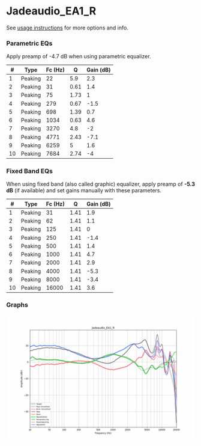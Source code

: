 # Jadeaudio_EA1_R
See [usage instructions](https://github.com/jaakkopasanen/AutoEq#usage) for more options and info.

### Parametric EQs
Apply preamp of -4.7 dB when using parametric equalizer.

|   # | Type    |   Fc (Hz) |    Q |   Gain (dB) |
|-----|---------|-----------|------|-------------|
|   1 | Peaking |        22 | 5.9  |         2.3 |
|   2 | Peaking |        31 | 0.61 |         1.4 |
|   3 | Peaking |        75 | 1.73 |         1   |
|   4 | Peaking |       279 | 0.67 |        -1.5 |
|   5 | Peaking |       698 | 1.39 |         0.7 |
|   6 | Peaking |      1034 | 0.63 |         4.6 |
|   7 | Peaking |      3270 | 4.8  |        -2   |
|   8 | Peaking |      4771 | 2.43 |        -7.1 |
|   9 | Peaking |      6259 | 5    |         1.6 |
|  10 | Peaking |      7684 | 2.74 |        -4   |

### Fixed Band EQs
When using fixed band (also called graphic) equalizer, apply preamp of **-5.3 dB** (if available) and set gains manually with these parameters.

|   # | Type    |   Fc (Hz) |    Q |   Gain (dB) |
|-----|---------|-----------|------|-------------|
|   1 | Peaking |        31 | 1.41 |         1.9 |
|   2 | Peaking |        62 | 1.41 |         1.1 |
|   3 | Peaking |       125 | 1.41 |         0   |
|   4 | Peaking |       250 | 1.41 |        -1.4 |
|   5 | Peaking |       500 | 1.41 |         1.4 |
|   6 | Peaking |      1000 | 1.41 |         4.7 |
|   7 | Peaking |      2000 | 1.41 |         2.9 |
|   8 | Peaking |      4000 | 1.41 |        -5.3 |
|   9 | Peaking |      8000 | 1.41 |        -3.4 |
|  10 | Peaking |     16000 | 1.41 |         3.6 |

### Graphs
![](./Jadeaudio_EA1_R.png)
